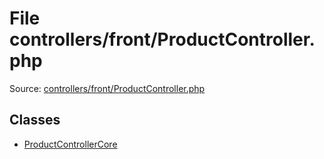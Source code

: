 File controllers/front/ProductController.php
=========

Source: [controllers/front/ProductController.php](https://github.com/PrestaShop/PrestaShop/blob/1.6.1.0/controllers/front/ProductController.php)


Classes
-------

* [ProductControllerCore](class.ProductControllerCore.md)

